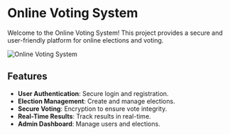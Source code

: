 # Online Voting System

Welcome to the Online Voting System! This project provides a secure and user-friendly platform for online elections and voting.

![Online Voting System](https://media.giphy.com/media/A28oYW2Q0v5i51i1CM/giphy.gif?cid=790b76118689r5ljhqvfyp282ikcaf7k804gploqp1xu4i29&ep=v1_gifs_search&rid=giphy.gif&ct=g)

## Features

- **User Authentication**: Secure login and registration.
- **Election Management**: Create and manage elections.
- **Secure Voting**: Encryption to ensure vote integrity.
- **Real-Time Results**: Track results in real-time.
- **Admin Dashboard**: Manage users and elections.


